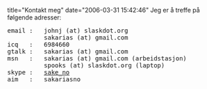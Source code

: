 title="Kontakt meg"
date="2006-03-31 15:42:46"
Jeg er å treffe på følgende adresser:
<pre>
email :   johnj (at) slaskdot.org
          sakarias (at) gmail.com
icq   :   6984660
gtalk :   sakarias (at) gmail.com
msn   :   sakarias (at) gmail.com (arbeidstasjon)
          spooks (at) slaskdot.org (laptop)
skype :   <a href="skype:sake_no?call">sake_no</a>
aim   :   sakariasno
</pre>

